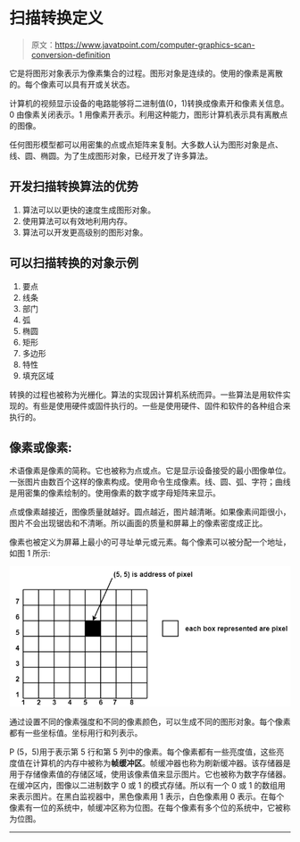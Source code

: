 # 扫描转换定义

> 原文：<https://www.javatpoint.com/computer-graphics-scan-conversion-definition>

它是将图形对象表示为像素集合的过程。图形对象是连续的。使用的像素是离散的。每个像素可以具有开或关状态。

计算机的视频显示设备的电路能够将二进制值(0，1)转换成像素开和像素关信息。0 由像素关闭表示。1 用像素开表示。利用这种能力，图形计算机表示具有离散点的图像。

任何图形模型都可以用密集的点或点矩阵来复制。大多数人认为图形对象是点、线、圆、椭圆。为了生成图形对象，已经开发了许多算法。

## 开发扫描转换算法的优势

1.  算法可以以更快的速度生成图形对象。
2.  使用算法可以有效地利用内存。
3.  算法可以开发更高级别的图形对象。

## 可以扫描转换的对象示例

1.  要点
2.  线条
3.  部门
4.  弧
5.  椭圆
6.  矩形
7.  多边形
8.  特性
9.  填充区域

转换的过程也被称为光栅化。算法的实现因计算机系统而异。一些算法是用软件实现的。有些是使用硬件或固件执行的。一些是使用硬件、固件和软件的各种组合来执行的。

## 像素或像素:

术语像素是像素的简称。它也被称为点或点。它是显示设备接受的最小图像单位。一张图片由数百个这样的像素构成。使用命令生成像素。线、圆、弧、字符；曲线是用密集的像素绘制的。使用像素的数字或字母矩阵来显示。

点或像素越接近，图像质量就越好。圆点越近，图片越清晰。如果像素间距很小，图片不会出现锯齿和不清晰。所以画面的质量和屏幕上的像素密度成正比。

像素也被定义为屏幕上最小的可寻址单元或元素。每个像素可以被分配一个地址，如图 1 所示:

![Scan Conversion Definition](img/f1c3799e4c535557da8d8a37ea36b01e.png)

通过设置不同的像素强度和不同的像素颜色，可以生成不同的图形对象。每个像素都有一些坐标值。坐标用行和列表示。

P (5，5)用于表示第 5 行和第 5 列中的像素。每个像素都有一些亮度值，这些亮度值在计算机的内存中被称为**帧缓冲区**。帧缓冲器也称为刷新缓冲器。该存储器是用于存储像素值的存储区域，使用该像素值来显示图片。它也被称为数字存储器。在缓冲区内，图像以二进制数字 0 或 1 的模式存储。所以有一个 0 或 1 的数组用来表示图片。在黑白监视器中，黑色像素用 1 表示，白色像素用 0 表示。在每个像素有一位的系统中，帧缓冲区称为位图。在每个像素有多个位的系统中，它被称为位图。

* * *